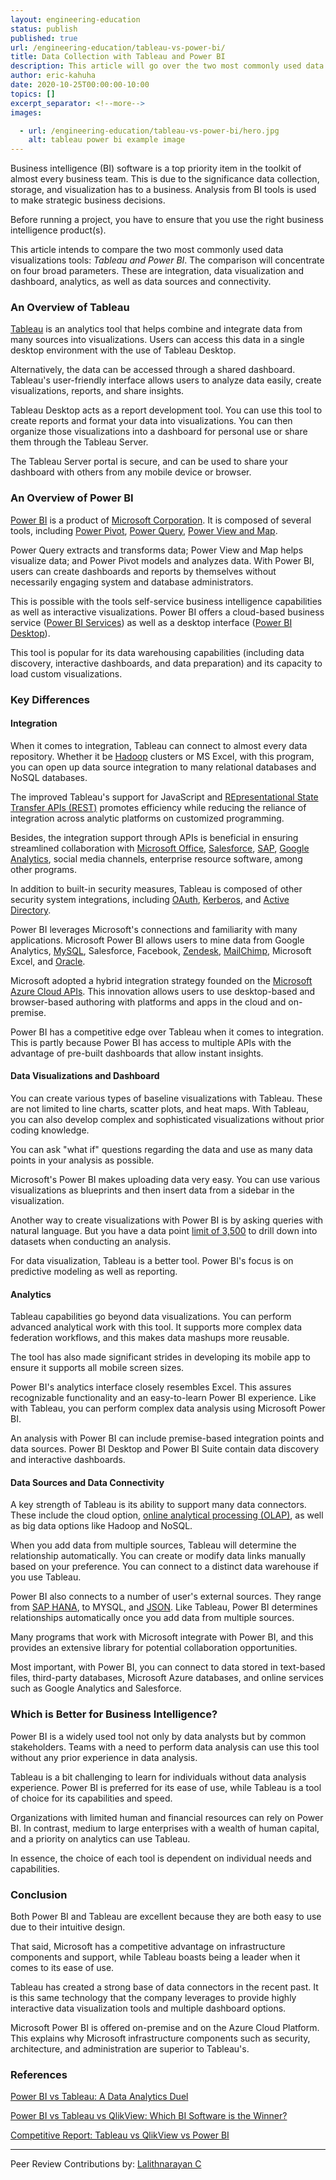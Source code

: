 ```yaml
---
layout: engineering-education
status: publish
published: true
url: /engineering-education/tableau-vs-power-bi/
title: Data Collection with Tableau and Power BI
description: This article will go over the two most commonly used data visualizations tools, Tableau and Power BI.
author: eric-kahuha
date: 2020-10-25T00:00:00-10:00
topics: []
excerpt_separator: <!--more-->
images:

  - url: /engineering-education/tableau-vs-power-bi/hero.jpg
    alt: tableau power bi example image
---
```

Business intelligence (BI) software is a top priority item in the toolkit of almost every business team. This is due to the significance data collection, storage, and visualization has to a business. Analysis from BI tools is used to make strategic business decisions.
<!--more-->
Before running a project, you have to ensure that you use the right business intelligence product(s).

This article intends to compare the two most commonly used data visualizations tools: *Tableau and Power BI*. The comparison will concentrate on four broad parameters. These are integration, data visualization and dashboard, analytics, as well as data sources and connectivity.

### An Overview of Tableau
[Tableau](https://www.tableau.com/) is an analytics tool that helps combine and integrate data from many sources into visualizations. Users can access this data in a single desktop environment with the use of Tableau Desktop.

Alternatively, the data can be accessed through a shared dashboard. Tableau's user-friendly interface allows users to analyze data easily, create visualizations, reports, and share insights.

Tableau Desktop acts as a report development tool. You can use this tool to create reports and format your data into visualizations. You can then organize those visualizations into a dashboard for personal use or share them through the Tableau Server.

The Tableau Server portal is secure, and can be used to share your dashboard with others from any mobile device or browser.

### An Overview of Power BI
[Power BI](https://powerbi.microsoft.com/en-us/) is a product of [Microsoft Corporation](https://www.microsoft.com/). It is composed of several tools, including [Power Pivot](https://support.microsoft.com/en-us/office/power-pivot-powerful-data-analysis-and-data-modeling-in-excel-a9c2c6e2-cc49-4976-a7d7-40896795d045), [Power Query](https://docs.microsoft.com/en-us/power-query/power-query-what-is-power-query), [Power View and Map](https://support.microsoft.com/en-us/office/maps-in-power-view-8a9b2af3-a055-4131-a327-85cc835271f7).

Power Query extracts and transforms data; Power View and Map helps visualize data; and Power Pivot models and analyzes data. With Power BI, users can create dashboards and reports by themselves without necessarily engaging system and database administrators.

This is possible with the tools self-service business intelligence capabilities as well as interactive visualizations. Power BI offers a cloud-based business service ([Power BI Services](https://powerbi.microsoft.com/en-us/blog/tag/power-bi-service/)) as well as a desktop interface ([Power BI Desktop](https://powerbi.microsoft.com/en-us/desktop/)).

This tool is popular for its data warehousing capabilities (including data discovery, interactive dashboards, and data preparation) and its capacity to load custom visualizations.

### Key Differences
#### Integration
When it comes to integration, Tableau can connect to almost every data repository. Whether it be [Hadoop](https://hadoop.apache.org/) clusters or MS Excel, with this program, you can open up data source integration to many relational databases and NoSQL databases.

The improved Tableau's support for JavaScript and [REpresentational State Transfer APIs (REST)](https://restfulapi.net/) promotes efficiency while reducing the reliance of integration across analytic platforms on customized programming.

Besides, the integration support through APIs is beneficial in ensuring streamlined collaboration with [Microsoft Office](https://www.office.com/), [Salesforce](https://www.salesforce.com/), [SAP](https://news.sap.com/what-is-sap/), [Google Analytics](https://analytics.google.com/analytics/web/), social media channels, enterprise resource software, among other programs.

In addition to built-in security measures, Tableau is composed of other security system integrations, including [OAuth](https://oauth.net/), [Kerberos](https://web.mit.edu/kerberos/), and [Active Directory](https://docs.microsoft.com/en-us/windows-server/identity/ad-ds/get-started/virtual-dc/active-directory-domain-services-overview).

Power BI leverages Microsoft's connections and familiarity with many applications. Microsoft Power BI allows users to mine data from Google Analytics, [MySQL](https://www.mysql.com/), Salesforce, Facebook, [Zendesk](https://www.zendesk.com/), [MailChimp](https://mailchimp.com/), Microsoft Excel, and [Oracle](https://www.oracle.com/index.html).

Microsoft adopted a hybrid integration strategy founded on the [Microsoft Azure Cloud APIs](https://azure.microsoft.com/en-us/services/api-management/). This innovation allows users to use desktop-based and browser-based authoring with platforms and apps in the cloud and on-premise.

Power BI has a competitive edge over Tableau when it comes to integration. This is partly because Power BI has access to multiple APIs with the advantage of pre-built dashboards that allow instant insights.

#### Data Visualizations and Dashboard
You can create various types of baseline visualizations with Tableau. These are not limited to line charts, scatter plots, and heat maps. With Tableau, you can also develop complex and sophisticated visualizations without prior coding knowledge.

You can ask "what if" questions regarding the data and use as many data points in your analysis as possible.

Microsoft's Power BI makes uploading data very easy. You can use various visualizations as blueprints and then insert data from a sidebar in the visualization.

Another way to create visualizations with Power BI is by asking queries with natural language. But you have a data point [limit of 3,500](https://docs.microsoft.com/en-us/power-bi/create-reports/desktop-high-density-sampling#:~:text=3%2C500%20is%20the%20maximum%20number,maximum%20overall%20data%20points%20limit.) to drill down into datasets when conducting an analysis.

For data visualization, Tableau is a better tool. Power BI's focus is on predictive modeling as well as reporting.

#### Analytics
Tableau capabilities go beyond data visualizations. You can perform advanced analytical work with this tool. It supports more complex data federation workflows, and this makes data mashups more reusable.

The tool has also made significant strides in developing its mobile app to ensure it supports all mobile screen sizes.

Power BI's analytics interface closely resembles Excel. This assures recognizable functionality and an easy-to-learn Power BI experience. Like with Tableau, you can perform complex data analysis using Microsoft Power BI.

An analysis with Power BI can include premise-based integration points and data sources. Power BI Desktop and Power BI Suite contain data discovery and interactive dashboards.

#### Data Sources and Data Connectivity
A key strength of Tableau is its ability to support many data connectors. These include the cloud option, [online analytical processing (OLAP)](https://olap.com/olap-definition/), as well as big data options like Hadoop and NoSQL.

When you add data from multiple sources, Tableau will determine the relationship automatically. You can create or modify data links manually based on your preference. You can connect to a distinct data warehouse if you use Tableau.

Power BI also connects to a number of user's external sources. They range from [SAP HANA](https://www.sap.com/corporate/en/company.html), to MYSQL, and [JSON](https://www.json.org/). Like Tableau, Power BI determines relationships automatically once you add data from multiple sources.

Many programs that work with Microsoft integrate with Power BI, and this provides an extensive library for potential collaboration opportunities.

Most important, with Power BI, you can connect to data stored in text-based files, third-party databases, Microsoft Azure databases, and online services such as Google Analytics and Salesforce.

### Which is Better for Business Intelligence?
Power BI is a widely used tool not only by data analysts but by common stakeholders. Teams with a need to perform data analysis can use this tool without any prior experience in data analysis.

Tableau is a bit challenging to learn for individuals without data analysis experience. Power BI is preferred for its ease of use, while Tableau is a tool of choice for its capabilities and speed.

Organizations with limited human and financial resources can rely on Power BI. In contrast, medium to large enterprises with a wealth of human capital, and a priority on analytics can use Tableau.

In essence, the choice of each tool is dependent on individual needs and capabilities.

### Conclusion
Both Power BI and Tableau are excellent because they are both easy to use due to their intuitive design.

That said, Microsoft has a competitive advantage on infrastructure components and support, while Tableau boasts being a leader when it comes to its ease of use.

Tableau has created a strong base of data connectors in the recent past. It is this same technology that the company leverages to provide highly interactive data visualization tools and multiple dashboard options.

Microsoft Power BI is offered on-premise and on the Azure Cloud Platform. This explains why Microsoft infrastructure components such as security, architecture, and administration are superior to Tableau's.

### References
[Power BI vs Tableau: A Data Analytics Duel](https://technologyadvice.com/blog/information-technology/power-bi-vs-tableau/#:~:text=Power%20BI%20comes%20at%20a,intelligence%20to%20enhance%20their%20analytics)

[Power BI vs Tableau vs QlikView: Which BI Software is the Winner?](https://www.selecthub.com/business-intelligence/tableau-vs-qlikview-vs-microsoft-power-bi/)

[Competitive Report: Tableau vs QlikView vs Power BI](https://www.smetricinsights.com/wp-content/uploads/2019/05/Tableau-VS-QlikView-VS-Power-BI-2019-Update.pdf)

---
Peer Review Contributions by: [Lalithnarayan C](/engineering-education/authors/lalithnarayan-c/)
